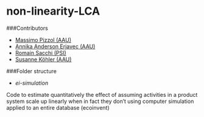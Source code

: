 # non-linearity-LCA

###Contributors

- [Massimo Pizzol (AAU)](mailto:massimo@plan.aau.dk)  
- [Annika Anderson Erjavec (AAU)](mailto:annikaae@plan.aau.dk)
- [Romain Sacchi (PSI)](mailto:romain.sacchi@psi.ch)
- [Susanne Köhler (AAU)](susanne@plan.aau.dk)

###Folder structure

- _ei-simulation_ 

Code to estimate quantitatively the effect of assuming activities in a product system scale up linearly when in fact they don’t using computer simulation applied to an entire database (ecoinvent)
